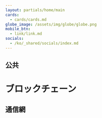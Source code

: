 ```yaml
---
layout: partials/home/main
cards:
  - cards/cards.md
globe_image: /assets/img/globe/globe.png
mobile_btn:
  - link/link.md
socials:
  - /ko/_shared/socials/index.md
---
```


## 公共

# ブロックチェーン

## 通信網
